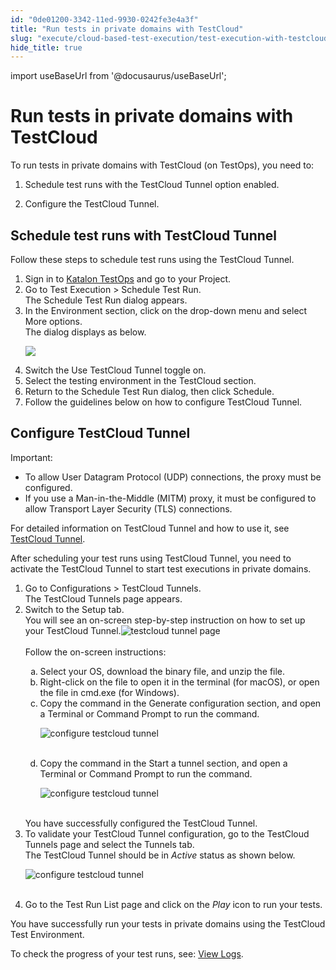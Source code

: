 ```yaml
---
id: "0de01200-3342-11ed-9930-0242fe3e4a3f"
title: "Run tests in private domains with TestCloud"
slug: "execute/cloud-based-test-execution/test-execution-with-testcloud/run-tests-in-private-domains-with-testcloud"
hide_title: true
---
```

import useBaseUrl from '@docusaurus/useBaseUrl';


# <a id="concept-1916" class="anchor_top_offset"/><a id="ariaid-title1" class="anchor_top_offset"/>Run tests in private domains with TestCloud

<div xmlns="http://www.w3.org/1999/xhtml" className="p">To run tests in private domains with <span className="ph">TestCloud</span> (on TestOps), you need to:<ol className="ol"><li className="li"><p className="p">Schedule test runs with the <span className="ph uicontrol">TestCloud Tunnel</span> option enabled.</p></li><li className="li"><p className="p">Configure the TestCloud Tunnel.</p></li></ol></div>

## <a id="task-9430" class="anchor_top_offset"/>Schedule test runs with TestCloud Tunnel

<section xmlns="http://www.w3.org/1999/xhtml" className="section context">Follow these steps to schedule test runs using the TestCloud Tunnel.</section> 
<ol xmlns="http://www.w3.org/1999/xhtml" className="ol steps"><li className="li step stepexpand"><span className="ph cmd">Sign in to <a className="xref j-external-link" href="https://testops.katalon.io/login" target="_blank">Katalon         TestOps</a> and go to your Project.</span></li><li className="li step stepexpand"><span className="ph cmd">Go to <span className="ph uicontrol">Test Execution</span> &gt; <span className="ph uicontrol">Schedule Test         Run</span>.</span><div className="itemgroup stepresult">The <span className="ph uicontrol">Schedule Test Run</span> dialog  appears.</div></li><li className="li step stepexpand"><span className="ph cmd">In the <span className="ph uicontrol">Environment</span> section, click on the drop-down menu and select <span className="ph uicontrol">More options</span>.</span><div className="itemgroup stepresult">The dialog displays as below.<p className="p"><img className="image" width={850} src={useBaseUrl("/72478e40-b767-11ed-825f-0242cfbc79b5.png")} /></p></div></li><li className="li step stepexpand"><span className="ph cmd">Switch the <span className="ph uicontrol">Use TestCloud Tunnel</span> toggle on.</span></li><li className="li step stepexpand"><span className="ph cmd">Select the testing environment in the <span className="ph uicontrol">TestCloud</span>       section.</span></li><li className="li step stepexpand"><span className="ph cmd">Return to the <span className="ph uicontrol">Schedule Test Run</span> dialog, then click <span className="ph uicontrol">Schedule</span>.</span></li><li className="li step stepexpand"><span className="ph cmd">Follow the guidelines below on how to configure <span className="ph uicontrol">TestCloud Tunnel</span>.</span></li></ol> 

## <a id="task-4052" class="anchor_top_offset"/>Configure TestCloud Tunnel

<section xmlns="http://www.w3.org/1999/xhtml" className="section context"><div className="note important note_important"><span className="note__title">Important:</span> <ul className="ul"><li className="li">To allow User Datagram Protocol (UDP) connections, the proxy         must be configured.</li><li className="li">If you use a Man-in-the-Middle (MITM) proxy, it must be         configured to allow Transport Layer Security (TLS)         connections.</li></ul><p className="p" /><p className="p">For detailed information on TestCloud Tunnel and how to use       it, see <a className="xref" href="/docs/execute/cloud-based-test-execution/test-execution-with-testcloud/testcloud-tunnel">TestCloud         Tunnel</a>.</p></div>After scheduling your test runs using TestCloud Tunnel, you need   to activate the TestCloud Tunnel to start test executions in private   domains.</section> 
<ol xmlns="http://www.w3.org/1999/xhtml" className="ol steps"><li className="li step stepexpand"><span className="ph cmd">Go to <span className="ph uicontrol">Configurations</span> &gt; <span className="ph uicontrol">TestCloud         Tunnels</span>.</span><div className="itemgroup stepresult">The <span className="ph uicontrol">TestCloud Tunnels</span> page appears.</div></li><li className="li step stepexpand"><span className="ph cmd">Switch to the <span className="ph uicontrol">Setup</span> tab.</span><div className="itemgroup info">You will see an on-screen step-by-step instruction on how to set up       your TestCloud Tunnel.<img className="image" src={useBaseUrl("https://github.com/katalon-studio/docs-images/raw/master/katalon-testcloud/testops-integration/private-domains/beta-activate-tescloud-tunnel-in-kt-configuration.png")} width={700} alt="testcloud tunnel page" /><br /><br /><div className="p">Follow the on-screen instructions:<ol className="ol" type="a"><li className="li">Select your OS, download the binary file, and unzip the             file.</li><li className="li">Right-click on the file to open it in the terminal (for             macOS), or open the file in cmd.exe (for Windows).</li><li className="li">Copy the command in the <span className="ph uicontrol">Generate               configuration</span> section, and open a Terminal or Command Prompt to run the command.<p className="p"><img className="image" src={useBaseUrl("https://github.com/katalon-studio/docs-images/raw/master/katalon-testcloud/testops-integration/private-domains/beta-open-termina-for-configuring-testcloud-tunnel.png")} width={700} alt="configure testcloud tunnel" /><br /><br /></p></li><li className="li">Copy the command in the <span className="ph uicontrol">Start a tunnel</span>             section, and open a Terminal or Command Prompt to run the command.<p className="p"><img className="image" src={useBaseUrl("https://github.com/katalon-studio/docs-images/raw/master/katalon-testcloud/testops-integration/private-domains/beta-open-termina-for-starting-testcloud-tunnel.png")} width={700} alt="configure testcloud tunnel" /><br /><br /></p></li></ol></div></div><div className="itemgroup stepresult">You have successfully configured the <span className="ph uicontrol">TestCloud Tunnel</span>.</div></li><li className="li step stepexpand"><span className="ph cmd">To validate your <span className="ph uicontrol">TestCloud Tunnel</span> configuration, go to the <span className="ph uicontrol">TestCloud Tunnels</span> page and select the <span className="ph uicontrol">Tunnels</span>  tab.</span><div className="itemgroup stepresult">The TestCloud Tunnel should be in <em className="ph i">Active</em> status as shown below.<p className="p"><img className="image" src={useBaseUrl("https://github.com/katalon-studio/docs-images/raw/master/katalon-testcloud/testops-integration/private-domains/beta-testcloud-tunnel-active.png")} width={700} alt="configure testcloud tunnel" /><br /><br /></p></div></li><li className="li step stepexpand"><span className="ph cmd">Go to the <span className="ph uicontrol">Test Run List</span> page and click on the       <em className="ph i">Play</em>  icon to run your tests.</span></li></ol> 
<section xmlns="http://www.w3.org/1999/xhtml" className="section result">You have successfully run your tests in private domains using   the TestCloud Test Environment.<p className="p">To check the progress of your test runs, see: <a className="xref" href="/docs/analyze/reports/view-test-reports/view-test-reports-in-katalon-testops/view-test-run-results/view-test-results-and-execution-logs-in-katalon-testops/view-test-results-and-execution-logs-in-katalon-testops">View       Logs</a>.</p></section> 
